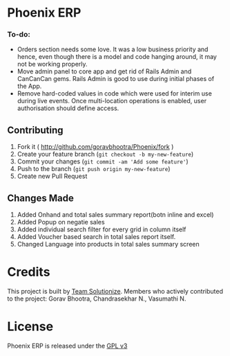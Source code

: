 # Phoenix ERP



### To-do:

* Orders section needs some love. It was a low business priority and hence, even though there is a model and code hanging around, it may not be working properly.
* Move admin panel to core app and get rid of Rails Admin and CanCanCan gems. Rails Admin is good to use during initial phases of the App.
* Remove hard-coded values in code which were used for interim use during live events. Once multi-location operations is enabled, user authorisation should define access.

## Contributing

1. Fork it ( http://github.com/goravbhootra/Phoenix/fork )
2. Create your feature branch (`git checkout -b my-new-feature`)
3. Commit your changes (`git commit -am 'Add some feature'`)
4. Push to the branch (`git push origin my-new-feature`)
5. Create new Pull Request

## Changes Made
1. Added Onhand and total sales summary report(botn inline and excel)
2. Added Popup on negatie sales 
3. Added individual search filter for every grid in column itself
4. Added Voucher based search in total sales report itself.
4. Changed Language into products in total sales summary screen

# Credits

This project is built by [Team Solutionize](http://solutionize.in/). Members who actively contributed to the project: Gorav Bhootra, Chandrasekhar N., Vasumathi N.


# License

Phoenix ERP is released under the [GPL v3](http://www.gnu.org/licenses/quick-guide-gplv3.html)
